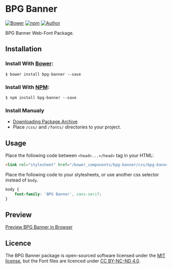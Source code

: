 # BPG Banner

[![Bower](https://img.shields.io/bower/v/bpg-banner.svg)](http://bower.io/search/?q=bpg-banner)
[![npm](https://img.shields.io/npm/v/bpg-banner.svg)](https://www.npmjs.com/package/bpg-banner)
[![Author](https://img.shields.io/badge/Font_Author-Besarion_Gugushvili-blue.svg)](https://github.com/web-fonts/bpg-banner)

BPG Banner Web-Font Package.

## Installation

### Install With [Bower](http://bower.io):

```
$ bower install bpg-banner --save
```

### Install With [NPM](https://www.npmjs.com):

```
$ npm install bpg-banner --save
```

### Install Manualy

* [Downloading Package Archive](https://github.com/web-fonts/bpg-banner/archive/master.zip)
* Place `/css/` and `/fonts/` directories to your project.

## Usage

Place the following code between `<head>...</head>` tag in your HTML:

```html
<link rel="stylesheet" href="/bower_components/bpg-banner/css/bpg-banner.css">
```

Place the following code to your stylesheets, or use another css selector instead of `body`.

```css
body {
    font-family: 'BPG Banner', sans-serif;
}
```

## Preview

[Preview BPG Banner in Browser](http://web-fonts.ge/bpg-banner)

## Licence

The BPG Banner package is open-sourced software licensed under the [MIT license](http://opensource.org/licenses/MIT), but the Font files are licenced under [CC BY-NC-ND 4.0](http://creativecommons.org/licenses/by-nc-nd/4.0/).